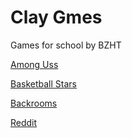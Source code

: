 # Clay Gmes
Games for school by BZHT


[Among Uss](https://strandedsunblockedgames.tk/among-us)

[Basketball Stars](https://strandedsunblockedgames.tk/basketball-stars)

[Backrooms](https://strandedsunblockedgames.tk/Backrooms)

[Reddit](https://strandedsunblockedgames.tk/Reddit)
